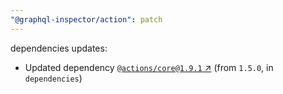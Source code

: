 ```yaml
---
"@graphql-inspector/action": patch
---
```

dependencies updates:
  - Updated dependency [`@actions/core@1.9.1` ↗︎](https://www.npmjs.com/package/@actions/core/v/1.9.1) (from `1.5.0`, in `dependencies`)

